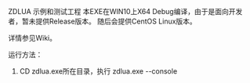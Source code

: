 ZDLUA 示例和测试工程
本EXE在WIN10上X64 Debug编译，由于是面向开发者，暂未提供Release版本。
随后会提供CentOS Linux版本。

详情参见Wiki。

运行方法：
1. CD zdlua.exe所在目录，执行 zdlua.exe --console

